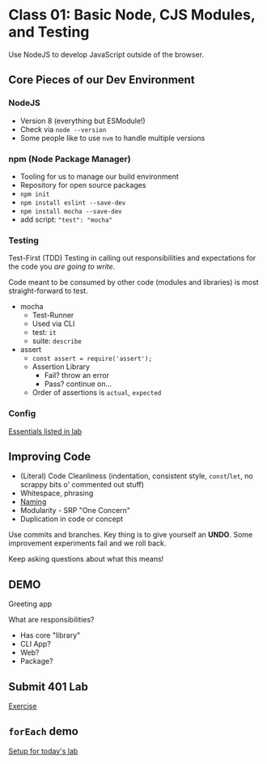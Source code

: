# Class 01: Basic Node, CJS Modules, and Testing

Use NodeJS to develop JavaScript outside of the browser. 

## Core Pieces of our Dev Environment

### NodeJS

* Version 8 (everything but ESModule!)
* Check via `node --version`
* Some people like to use `nvm` to handle multiple versions

### npm (Node Package Manager)

* Tooling for us to manage our build environment
* Repository for open source packages
* `npm init`
* `npm install eslint --save-dev`
* `npm install mocha --save-dev`
* add script: `"test": "mocha"`

### Testing

Test-First (TDD) Testing in calling out responsibilities and expectations for the code you _are going to write_.

Code meant to be consumed by other code (modules and libraries)
is most straight-forward to test.
    
* mocha
    * Test-Runner
    * Used via CLI
    * test: `it`
    * suite: `describe`
* assert
    * `const assert = require('assert');`
    * Assertion Library
        * Fail? throw an error
        * Pass? continue on...
    * Order of assertions is `actual`, `expected`

### Config

[Essentials listed in lab](https://github.com/cfpdx-401JS-summer-2017/submit-401-way/blob/master/LAB.md)

## Improving Code

* (Literal) Code Cleanliness (indentation, consistent style, `const`/`let`, no scrappy bits o' commented out stuff)
* Whitespace, phrasing
* [Naming](http://arlobelshee.com/good-naming-is-a-process-not-a-single-step/)
* Modularity - SRP "One Concern"
* Duplication in code or concept

Use commits and branches. Key thing is to give yourself an **UNDO**. Some improvement experiments fail and we roll back.

Keep asking questions about what this means!

## DEMO

Greeting app

What are responsibilities?

* Has core "library"
* CLI App?
* Web?
* Package?

## Submit 401 Lab

[Exercise](https://github.com/cfpdx-401JS-summer-2017/submit-401-way/)

## `forEach` demo

[Setup for today's lab](https://github.com/cfpdx-401JS-summer-2017/array-methods)